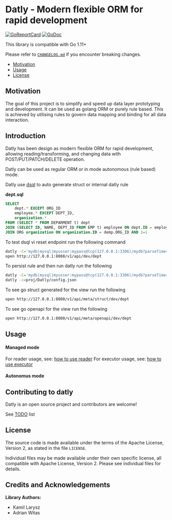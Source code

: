 # Datly - Modern flexible ORM for rapid development

[![GoReportCard](https://goreportcard.com/badge/github.com/viant/datly)](https://goreportcard.com/report/github.com/viant/datly)
[![GoDoc](https://godoc.org/github.com/viant/datly?status.svg)](https://godoc.org/github.com/viant/datly)


This library is compatible with Go 1.11+

Please refer to [`CHANGELOG.md`](../CHANGELOG.md) if you encounter breaking changes.

- [Motivation](#motivation)
- [Usage](#usage)
- [License](#license)


## Motivation

The goal of this project is to simplify and speed up data layer prototyping and development.
It can be used as golang ORM or purely rule based.
This is achieved by utilising rules to govern data mapping and binding for all data interaction.

## Introduction

Datly has been design as modern flexible ORM for rapid development, 
allowing reading/transforming, and changing data with POST/PUT/PATCH/DELETE operation.

Datly can be used as regular ORM or in mode autonomous (rule based) mode.

Datly use [dsql](doc/README.md#datly-sql--dsql-) to auto generate struct or internal datly rule



**dept.sql**
```sql
SELECT 
    dept.* EXCEPT ORG_ID
    employee.* EXCEPT DEPT_ID, 
    organization.* 
FROM (SELECT * FROM DEPARMENT t) dept
JOIN (SELECT ID, NAME, DEPT_ID FROM EMP t) employee ON dept.ID = employee.DEPT_ID
JOIN ORG organization ON organization.ID = demp.ORG_ID AND 1=1
```

To test dsql vi reset endpoint run the following command
```bash
datly -C='mydb|mysql|myusser:mypass@tcp(127.0.0.1:3306)/mydb?parseTime=true' -X dept.sql
open http://127.0.0.1:8080/v1/api/dev/dept    
```

To persist rule and then run datly run the following
```bash
datly -C='mydb|mysql|myusser:mypass@tcp(127.0.0.1:3306)/mydb?parseTime=true' -X dept.sql -w=proj
datly -c=proj/Datly/config.json
```

To see go struct generated for the view run the following
```bash
open http://127.0.0.1:8080/v1/api/meta/struct/dev/dept
```

To see go openapi for the view run the following
```bash
open http://127.0.0.1:8080/v1/api/meta/openapi/dev/dept
```




## Usage

#### Managed mode

For reader usage, see: [how to use reader](./reader/README.md) 
For executor usage, see: [how to use executor](./executor/README.md)

#### Autonomus mode

## Contributing to datly

Datly is an open source project and contributors are welcome!

See [TODO](./TODO.md) list

## License

The source code is made available under the terms of the Apache License, Version 2, as stated in the file `LICENSE`.

Individual files may be made available under their own specific license,
all compatible with Apache License, Version 2. Please see individual files for details.

<a name="Credits-and-Acknowledgements"></a>

## Credits and Acknowledgements

**Library Authors:** 
- Kamil Larysz
- Adrian Witas

